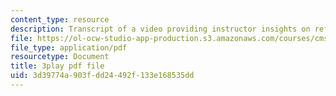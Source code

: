 ```yaml
---
content_type: resource
description: Transcript of a video providing instructor insights on refining the course.
file: https://ol-ocw-studio-app-production.s3.amazonaws.com/courses/cms-611j-creating-video-games-fall-2014/3d39774a903fdd24492f133e168535dd_CrS0ndCbsro.pdf
file_type: application/pdf
resourcetype: Document
title: 3play pdf file
uid: 3d39774a-903f-dd24-492f-133e168535dd
---
```

